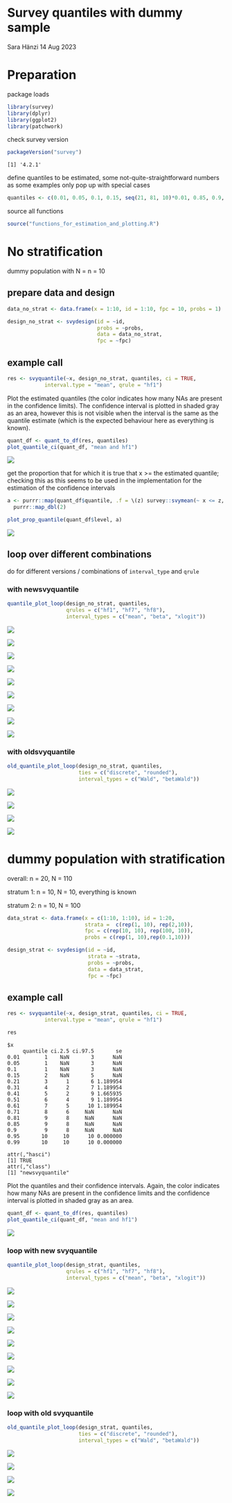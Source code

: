 # Survey quantiles with dummy sample
Sara Hänzi
14 Aug 2023

# Preparation

package loads

``` r
library(survey)
library(dplyr)
library(ggplot2)
library(patchwork)
```

check survey version

``` r
packageVersion("survey")
```

    [1] '4.2.1'

define quantiles to be estimated, some not-quite-straightforward numbers
as some examples only pop up with special cases

``` r
quantiles <- c(0.01, 0.05, 0.1, 0.15, seq(21, 81, 10)*0.01, 0.85, 0.9, 0.95, 0.99)
```

source all functions

``` r
source("functions_for_estimation_and_plotting.R")
```

# No stratification

dummy population with N = n = 10

## prepare data and design

``` r
data_no_strat <- data.frame(x = 1:10, id = 1:10, fpc = 10, probs = 1)

design_no_strat <- svydesign(id = ~id, 
                             probs = ~probs, 
                             data = data_no_strat, 
                             fpc = ~fpc)
```

## example call

``` r
res <- svyquantile(~x, design_no_strat, quantiles, ci = TRUE,
            interval.type = "mean", qrule = "hf1")
```

Plot the estimated quantiles (the color indicates how many NAs are
present in the confidence limits). The confidence interval is plotted in
shaded gray as an area, however this is not visible when the interval is
the same as the quantile estimate (which is the expected behaviour here
as everything is known).

``` r
quant_df <- quant_to_df(res, quantiles)
plot_quantile_ci(quant_df, "mean and hf1")
```

![](quantiles_dummy_sample_files/figure-commonmark/unnamed-chunk-7-1.png)

get the proportion that for which it is true that x \>= the estimated
quantile; checking this as this seems to be used in the implementation
for the estimation of the confidence intervals

``` r
a <- purrr::map(quant_df$quantile, .f = \(z) survey::svymean(~ x <= z, design_no_strat)) %>% 
  purrr::map_dbl(2)

plot_prop_quantile(quant_df$level, a)
```

![](quantiles_dummy_sample_files/figure-commonmark/unnamed-chunk-8-1.png)

## loop over different combinations

do for different versions / combinations of `interval_type` and `qrule`

### with newsvyquantile

``` r
quantile_plot_loop(design_no_strat, quantiles, 
                   qrules = c("hf1", "hf7", "hf8"),
                   interval_types = c("mean", "beta", "xlogit"))
```

![](quantiles_dummy_sample_files/figure-commonmark/unnamed-chunk-9-1.png)

![](quantiles_dummy_sample_files/figure-commonmark/unnamed-chunk-9-2.png)

![](quantiles_dummy_sample_files/figure-commonmark/unnamed-chunk-9-3.png)

![](quantiles_dummy_sample_files/figure-commonmark/unnamed-chunk-9-4.png)

![](quantiles_dummy_sample_files/figure-commonmark/unnamed-chunk-9-5.png)

![](quantiles_dummy_sample_files/figure-commonmark/unnamed-chunk-9-6.png)

![](quantiles_dummy_sample_files/figure-commonmark/unnamed-chunk-9-7.png)

![](quantiles_dummy_sample_files/figure-commonmark/unnamed-chunk-9-8.png)

![](quantiles_dummy_sample_files/figure-commonmark/unnamed-chunk-9-9.png)

### with oldsvyquantile

``` r
old_quantile_plot_loop(design_no_strat, quantiles,
                       ties = c("discrete", "rounded"),
                       interval_types = c("Wald", "betaWald"))
```

![](quantiles_dummy_sample_files/figure-commonmark/unnamed-chunk-10-1.png)

![](quantiles_dummy_sample_files/figure-commonmark/unnamed-chunk-10-2.png)

![](quantiles_dummy_sample_files/figure-commonmark/unnamed-chunk-10-3.png)

![](quantiles_dummy_sample_files/figure-commonmark/unnamed-chunk-10-4.png)

# dummy population with stratification

overall: n = 20, N = 110

stratum 1: n = 10, N = 10, everything is known

stratum 2: n = 10, N = 100

``` r
data_strat <- data.frame(x = c(1:10, 1:10), id = 1:20, 
                         strata =  c(rep(1, 10), rep(2,10)),
                         fpc = c(rep(10, 10), rep(100, 10)), 
                         probs = c(rep(1, 10),rep(0.1,10)))

design_strat <- svydesign(id = ~id, 
                          strata = ~strata,
                          probs = ~probs,
                          data = data_strat, 
                          fpc = ~fpc)
```

## example call

``` r
res <- svyquantile(~x, design_strat, quantiles, ci = TRUE,
            interval.type = "mean", qrule = "hf1")

res
```

    $x
         quantile ci.2.5 ci.97.5       se
    0.01        1    NaN       3      NaN
    0.05        1    NaN       3      NaN
    0.1         1    NaN       3      NaN
    0.15        2    NaN       5      NaN
    0.21        3      1       6 1.189954
    0.31        4      2       7 1.189954
    0.41        5      2       9 1.665935
    0.51        6      4       9 1.189954
    0.61        7      5      10 1.189954
    0.71        8      6     NaN      NaN
    0.81        9      8     NaN      NaN
    0.85        9      8     NaN      NaN
    0.9         9      8     NaN      NaN
    0.95       10     10      10 0.000000
    0.99       10     10      10 0.000000

    attr(,"hasci")
    [1] TRUE
    attr(,"class")
    [1] "newsvyquantile"

Plot the quantiles and their confidence intervals. Again, the color
indicates how many NAs are present in the confidence limits and the
confidence interval is plotted in shaded gray as an area.

``` r
quant_df <- quant_to_df(res, quantiles)
plot_quantile_ci(quant_df, "mean and hf1")
```

![](quantiles_dummy_sample_files/figure-commonmark/unnamed-chunk-13-1.png)

### loop with new svyquantile

``` r
quantile_plot_loop(design_strat, quantiles,
                   qrules = c("hf1", "hf7", "hf8"),
                   interval_types = c("mean", "beta", "xlogit"))
```

![](quantiles_dummy_sample_files/figure-commonmark/unnamed-chunk-14-1.png)

![](quantiles_dummy_sample_files/figure-commonmark/unnamed-chunk-14-2.png)

![](quantiles_dummy_sample_files/figure-commonmark/unnamed-chunk-14-3.png)

![](quantiles_dummy_sample_files/figure-commonmark/unnamed-chunk-14-4.png)

![](quantiles_dummy_sample_files/figure-commonmark/unnamed-chunk-14-5.png)

![](quantiles_dummy_sample_files/figure-commonmark/unnamed-chunk-14-6.png)

![](quantiles_dummy_sample_files/figure-commonmark/unnamed-chunk-14-7.png)

![](quantiles_dummy_sample_files/figure-commonmark/unnamed-chunk-14-8.png)

![](quantiles_dummy_sample_files/figure-commonmark/unnamed-chunk-14-9.png)

### loop with old svyquantile

``` r
old_quantile_plot_loop(design_strat, quantiles,
                       ties = c("discrete", "rounded"),
                       interval_types = c("Wald", "betaWald"))
```

![](quantiles_dummy_sample_files/figure-commonmark/unnamed-chunk-15-1.png)

![](quantiles_dummy_sample_files/figure-commonmark/unnamed-chunk-15-2.png)

![](quantiles_dummy_sample_files/figure-commonmark/unnamed-chunk-15-3.png)

![](quantiles_dummy_sample_files/figure-commonmark/unnamed-chunk-15-4.png)
